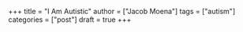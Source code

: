 +++
title = "I Am Autistic"
author = ["Jacob Moena"]
tags = ["autism"]
categories = ["post"]
draft = true
+++

